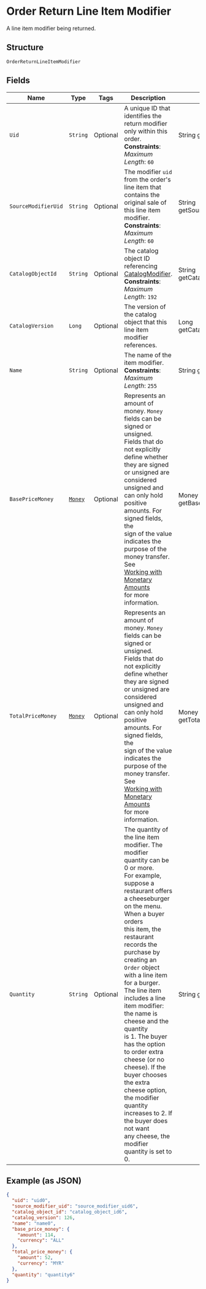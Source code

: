 
# Order Return Line Item Modifier

A line item modifier being returned.

## Structure

`OrderReturnLineItemModifier`

## Fields

| Name | Type | Tags | Description | Getter |
|  --- | --- | --- | --- | --- |
| `Uid` | `String` | Optional | A unique ID that identifies the return modifier only within this order.<br>**Constraints**: *Maximum Length*: `60` | String getUid() |
| `SourceModifierUid` | `String` | Optional | The modifier `uid` from the order's line item that contains the<br>original sale of this line item modifier.<br>**Constraints**: *Maximum Length*: `60` | String getSourceModifierUid() |
| `CatalogObjectId` | `String` | Optional | The catalog object ID referencing [CatalogModifier](entity:CatalogModifier).<br>**Constraints**: *Maximum Length*: `192` | String getCatalogObjectId() |
| `CatalogVersion` | `Long` | Optional | The version of the catalog object that this line item modifier references. | Long getCatalogVersion() |
| `Name` | `String` | Optional | The name of the item modifier.<br>**Constraints**: *Maximum Length*: `255` | String getName() |
| `BasePriceMoney` | [`Money`](../../doc/models/money.md) | Optional | Represents an amount of money. `Money` fields can be signed or unsigned.<br>Fields that do not explicitly define whether they are signed or unsigned are<br>considered unsigned and can only hold positive amounts. For signed fields, the<br>sign of the value indicates the purpose of the money transfer. See<br>[Working with Monetary Amounts](https://developer.squareup.com/docs/build-basics/working-with-monetary-amounts)<br>for more information. | Money getBasePriceMoney() |
| `TotalPriceMoney` | [`Money`](../../doc/models/money.md) | Optional | Represents an amount of money. `Money` fields can be signed or unsigned.<br>Fields that do not explicitly define whether they are signed or unsigned are<br>considered unsigned and can only hold positive amounts. For signed fields, the<br>sign of the value indicates the purpose of the money transfer. See<br>[Working with Monetary Amounts](https://developer.squareup.com/docs/build-basics/working-with-monetary-amounts)<br>for more information. | Money getTotalPriceMoney() |
| `Quantity` | `String` | Optional | The quantity of the line item modifier. The modifier quantity can be 0 or more.<br>For example, suppose a restaurant offers a cheeseburger on the menu. When a buyer orders<br>this item, the restaurant records the purchase by creating an `Order` object with a line item<br>for a burger. The line item includes a line item modifier: the name is cheese and the quantity<br>is 1. The buyer has the option to order extra cheese (or no cheese). If the buyer chooses<br>the extra cheese option, the modifier quantity increases to 2. If the buyer does not want<br>any cheese, the modifier quantity is set to 0. | String getQuantity() |

## Example (as JSON)

```json
{
  "uid": "uid0",
  "source_modifier_uid": "source_modifier_uid6",
  "catalog_object_id": "catalog_object_id6",
  "catalog_version": 126,
  "name": "name0",
  "base_price_money": {
    "amount": 114,
    "currency": "ALL"
  },
  "total_price_money": {
    "amount": 52,
    "currency": "MYR"
  },
  "quantity": "quantity6"
}
```

